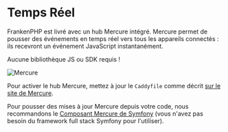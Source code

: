 # Temps Réel

FrankenPHP est livré avec un hub Mercure intégré.
Mercure permet de pousser des événements en temps réel vers tous les appareils connectés : ils recevront un événement JavaScript instantanément.

Aucune bibliothèque JS ou SDK requis !

![Mercure](https://mercure.rocks/static/main.png)

Pour activer le hub Mercure, mettez à jour le `Caddyfile` comme décrit [sur le site de Mercure](https://mercure.rocks/docs/hub/config).

Pour pousser des mises à jour Mercure depuis votre code, nous recommandons le [Composant Mercure de Symfony](https://symfony.com/components/Mercure) (vous n'avez pas besoin du framework full stack Symfony pour l'utiliser).
